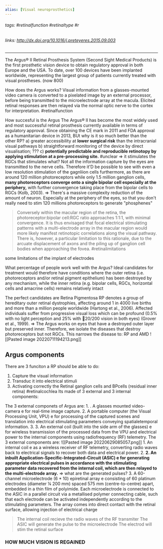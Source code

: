```yaml
---
alias: [Visual neuroprosthetics]
---
```

###### tags: #retinalfunction #retinaltype #r
###### links: http://dx.doi.org/10.1016/j.preteyeres.2015.09.003

---
	

The Argus® II Retinal Prosthesis System (Second Sight Medical Products) is the first prosthetic vision device to obtain regulatory approval in both Europe and the USA.
To date, over 100 devices have been implanted worldwide, representing the largest group of patients currently treated with visual prostheses. (now 800)

How does the Argus works?
	Visual information from a glasses-mounted video camera is converted to a pixelated image by an external processor, before being transmitted to the microelectrode array at the macula. Elicited retinal responses are then relayed via the normal optic nerve to the cortex for interpretation. #retinalfunction 


How succesful is the Argus
	The Argus® II has become the most widely used and most successful retinal prosthesis currently available in terms of regulatory approval. Since obtaining the CE mark in 2011 and FDA approval as a humanitarian device in 2013,
BUt why is it so much better than the other RP?
	a) greater accessibility at **lower surgical risk** than the intracranial visual pathways
	b) straightforward monitoring of the device by direct visualisation; ???
	c) **potentially predictable and reproducible retinotopy by applying stimulation at a pre-processing site.** #unclear 
=> it stimulates the RGCs that stimulates what?
Not all the information capture by the eyes are transmitted to the nerve cells. Therefore 
 it'D be possible to see with even a low resolution stimulation of the gagnliion cells
	furthermore, as there are around 120 million photoreceptors while only 1.5 million ganglion cells, **many photoreceptors converge onto a single bipolar cell especially at the periphery,** with further convergence taking place from the bipolar cells to RGCs (Kolb, 2003).
=> There's a massive complexity reduction of the amount of neuron. Especially at the periphery of the eyes, so that you don't really need to stim 120 millions photoreceptors to generate "phosphenes"

>Conversely within the macular region of the retina, the photoreceptor:bipolar cell:RGC ratio approaches 1:1:1, with minimal convergence. It is thus envisaged that focal electrical stimulating patterns with a multi-electrode array in the macular region would more likely manifest retinotopic correlations along the visual pathway. There is, however, a particular limitation to this rationale, due to the arcuate displacement of axons and the piling up of ganglion cell bodies when approaching the fovea. #retinalimitations

some limitations of the implant of electrodes

What percentage of people work well with the Argus?
	Ideal candidates for treatment would therefore have conditions where the outer retina (i.e. photoreceptors and/or retinal pigment epithelium) has been destroyed by any mechanism, while the inner retina (e.g. bipolar cells, RGCs, horizontal cells and amacrine cells) remains relatively intact

The perfect candidates are Retina Pigmentosa
	RP denotes a group of hereditary outer retinal dystrophies, affecting around 1 in 4000 live births and more than a million people worldwide (Hartong et al., 2006). Affected individuals suffer from progressive visual loss which can be profound (0.5% with no light perception and 25% with 20/200 vision in both eyes) (Grover et al., 1999).
=> The Argus works on eyes that have a destroyed outer layer but preserved inner. Therefore, we isolate the diseases that destroy photoreceptors but not RGCs.
This narrows the disease to: RP and AMD
	![[Pasted image 20220711194213.png]]
## Argus components
There are 3 funciton a RP should be able to do: 
1. Capture the visual information
2. Transduc it into electrical stimuli
3. Activating  correctly the Retinal ganglion cells and BPcells (residual inner retina)
#retinalcochlea 
Its made of 3 external and 3 internal components: 

The 3 external componets of Argus are:
	1. . A glasses mounted video-camera e for real-time image capture.
	2.   A portable computer (the Visual Processing Unit, VPU) e for processing of the captured scenes and translation into electrical stimulating parameters conveying spatialetemporal information. 
	3. 3. An external coil (built into the side arm of the glasses) e for wireless transmission of the processed data from the VPU and electrical power to the internal components using radiofrequency (RF) telemetry.
The 3 external components are: 
	![[Pasted image 20220629085057.png]]
	1. An internal coil e as a wireless receiver of RF telemetry, converting radio waves back to electrical signals to recover both data and electrical power. 
	2. **2. An inbuilt Application-Specific-Integrated-Circuit (ASIC) e for generating appropriate electrical pulses in accordance with the stimulating parameter data recovered from the internal coil, which are then relayed to the multi-electrode array.** 
	 => what are the generated pulses?
	3. A 60-channel microelectrode (6 * 10) epiretinal array e consisting of 60 platinum electrodes (diameter ¼ 200 mm) spaced 575 mm (centre-to-centre) apart, embedded in a thin film of polyimide. Each microelectrode is connected to the ASIC in a parallel circuit via a metallised polymer connecting cable, such that each electrode can be activated independently according to the stimulating parameters. The array comes into direct contact with the retinal surface, allowing injection of electrical charge
>The internal coil recieve the radio waves of the RF transmiter 
>The ASIC will generate the pulse to the microelectrode
>The electrod will stim the retinal surface

### HOW MUCH VISION IS REGAINED  